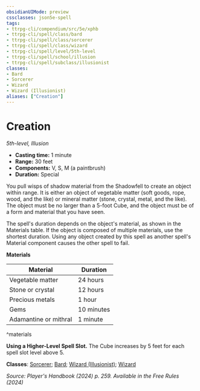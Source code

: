 ```yaml
---
obsidianUIMode: preview
cssclasses: json5e-spell
tags:
- ttrpg-cli/compendium/src/5e/xphb
- ttrpg-cli/spell/class/bard
- ttrpg-cli/spell/class/sorcerer
- ttrpg-cli/spell/class/wizard
- ttrpg-cli/spell/level/5th-level
- ttrpg-cli/spell/school/illusion
- ttrpg-cli/spell/subclass/illusionist
classes:
- Bard
- Sorcerer
- Wizard
- Wizard (Illusionist)
aliases: ["Creation"]
---
```

# Creation
*5th-level, Illusion*  


- **Casting time:** 1 minute
- **Range:** 30 feet
- **Components:** V, S, M (a paintbrush)
- **Duration:** Special

You pull wisps of shadow material from the Shadowfell to create an object within range. It is either an object of vegetable matter (soft goods, rope, wood, and the like) or mineral matter (stone, crystal, metal, and the like). The object must be no larger than a 5-foot Cube, and the object must be of a form and material that you have seen.

The spell's duration depends on the object's material, as shown in the Materials table. If the object is composed of multiple materials, use the shortest duration. Using any object created by this spell as another spell's Material component causes the other spell to fail.

**Materials**

| Material | Duration |
|----------|----------|
| Vegetable matter | 24 hours |
| Stone or crystal | 12 hours |
| Precious metals | 1 hour |
| Gems | 10 minutes |
| Adamantine or mithral | 1 minute |
^materials

**Using a Higher-Level Spell Slot.** The Cube increases by 5 feet for each spell slot level above 5.

**Classes**: [Sorcerer](3-Mechanics/CLI/lists/list-spells-classes-sorcerer.md); [Bard](3-Mechanics/CLI/lists/list-spells-classes-bard.md); [Wizard (Illusionist)](3-Mechanics/CLI/lists/list-spells-classes-wizard-xphb-illusionist-xphb.md "subclass=XPHB;class=XPHB"); [Wizard](3-Mechanics/CLI/lists/list-spells-classes-wizard.md)

*Source: Player's Handbook (2024) p. 259. Available in the Free Rules (2024)*